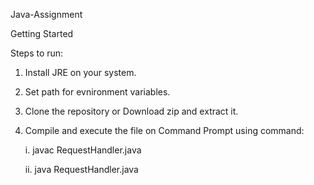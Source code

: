 Java-Assignment

Getting Started

Steps to run:
1. Install JRE on your system.
2. Set path for evnironment variables.
3. Clone the repository or Download zip and extract it.
4. Compile and execute the file on Command Prompt using command:

    i. javac RequestHandler.java
    
    ii. java RequestHandler.java   
